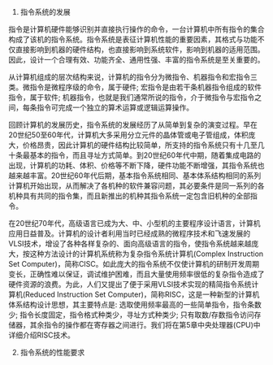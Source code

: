 1. 指令系统的发展

指令是计算机硬件能够识别并直接执行操作的命令，一台计算机中所有指令的集合构成了该机的指令系统。指令系统是表征计算机性能的重要因素，其格式与功能不仅直接影响到机器的硬件结构，也直接影响到系统软件，影响到机器的适用范围。因此，设计一个合理有效、功能齐全、通用性强、丰富的指令系统是至关重要的。

从计算机组成的层次结构来说，计算机的指令分为微指令、机器指令和宏指令三类。微指令是微程序级的命令，属于硬件; 宏指令是由若干条机器指令组成的软件指令，属于软件; 机器指令，也就是我们通常所说的指令，介于微指令与宏指令之间，每条指令可完成一个独立的算术运算或逻辑运算操作。

回顾计算机的发展历史，指令系统的发展经历了从简单到复杂的演变过程。早在20世纪50至60年代，计算机大多采用分立元件的晶体管或电子管组成，体积庞大，价格昂贵，因此计算机的硬件结构比较简单，所支持的指令系统只有十几至几十条最基本的指令，而且寻址方式简单。到20世纪60年代中期，随着集成电路的出现，计算机的功耗、体积、价格等不断下降，硬件功能不断增强，其指令系统也越来越丰富。20世纪60年代后期，基本指令系统相同、基本体系结构相同的系列计算机开始出现，从而解决了各机种的软件兼容问题，其必要条件是同一系列的各机种具有共同的指令集，而且新推出的机种其指令系统一定包含旧机种的全部指令。

在20世纪70年代，高级语言已成为大、中、小型机的主要程序设计语言，计算机应用日益普及。计算机的设计者利用当时已经成熟的微程序技术和飞速发展的VLSI技术，增设了各种各样复杂的、面向高级语言的指令，使指令系统越来越庞大，按这种方法设计的计算机系统称为复杂指令系统计算机(Complex Instruction Set Computer)，简称CISC。如此庞大的指令系统不仅使计算机的研制开发周期变长，正确性难以保证，调试维护困难，而且大量使用频率很低的复杂指令造成了硬件资源的浪费。为此，人们又提出了便于采用VLSI技术实现的精简指令系统计算机(Reduced Instruction Set Computer)，简称RISC，这是一种新型的计算机体系结构设计思想，其主要特点是: 选取使用频率最高的一些简单指令，指令条数少; 指令长度固定，指令格式种类少，寻址方式种类少; 只有取数/存数指令访问存储器，其余指令的操作都在寄存器之间进行。我们将在第5章中央处理器(CPU)中详细介绍RISC技术。

2. 指令系统的性能要求
